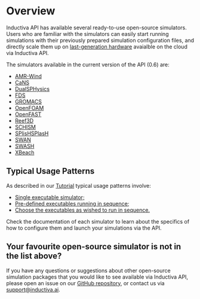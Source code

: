 # Overview

Inductiva API has available several ready-to-use open-source simulators. Users 
who are familiar with the simulators can easily start running simulations with 
their previously prepared simulation configuration files, and directly scale
them up on [last-generation hardware](https://tutorials.staging.inductiva.ai/intro_to_api/computational-infrastructure.html#available-computational-resources) 
avaialble on the cloud via Inductiva API.

The simulators available in the current version of the API (0.6) are:
- [AMR-Wind](../simulators/AmrWind.md)
- [CaNS](../simulators/CaNS.md)
- [DualSPHysics](../simulators/DualSPHysics.md)
- [FDS](../simulators/FDS.md)
- [GROMACS](../simulators/GROMACS.md)
- [OpenFOAM](../simulators/OpenFOAM.md)
- [OpenFAST](../simulators/OpenFAST.md)
- [Reef3D](../simulators/Reef3D.md)
- [SCHISM](../simulators/SCHISM.md)
- [SPlisHSPlasH](../simulators/SPlisHSPlasH.md)
- [SWAN](../simulators/SWAN.md)
- [SWASH](../simulators/SWASH.md)
- [XBeach](../simulators/XBeach.md)

## Typical Usage Patterns
As described in our [Tutorial](https://tutorials.inductiva.ai/intro_to_api/configuring-simulators.html)
typical usage patterns involve:
- [Single executable simulator;](https://tutorials.inductiva.ai/intro_to_api/configuring-simulators.html#the-simple-cases)
- [Pre-defined executables running in sequence;](https://tutorials.inductiva.ai/intro_to_api/configuring-simulators.html#a-slightly-more-complex-case)
- [Choose the executables as wished to run in sequence.](https://tutorials.inductiva.ai/intro_to_api/configuring-simulators.html#running-long-simulation-pipelines)

Check the documentation of each simulator to learn about the specifics of how
to configure them and launch your simulations via the API.

## Your favourite open-source simulator is not in the list above?
If you have any questions or suggestions about other open-source simulation
packages that you would like to see available via Inductiva API, please open an
issue on our [GitHub repository](https://github.com/inductiva/inductiva/issues),
or contact us via [support@inductiva.ai](mailto:support@inductiva.ai).
    
